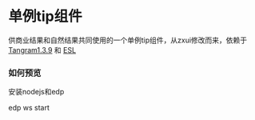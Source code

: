 单例tip组件
===================

供商业结果和自然结果共同使用的一个单例tip组件，从zxui修改而来，依赖于[Tangram1.3.9](https://github.com/BaiduFE/Tangram-base) 和 [ESL](https://github.com/ecomfe/esl)

### 如何预览
安装nodejs和edp

edp ws start
